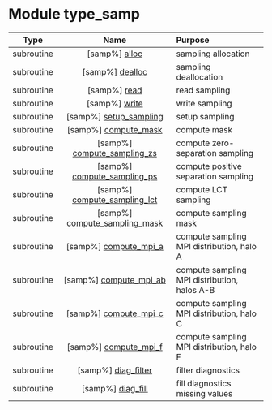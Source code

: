 # Module type_samp

| Type | Name | Purpose |
| :--: | :--: | :---------- |
| subroutine | [samp%] [alloc](https://github.com/benjaminmenetrier/bump/tree/master/src/type_samp.F90#L131) | sampling allocation |
| subroutine | [samp%] [dealloc](https://github.com/benjaminmenetrier/bump/tree/master/src/type_samp.F90#L191) | sampling deallocation |
| subroutine | [samp%] [read](https://github.com/benjaminmenetrier/bump/tree/master/src/type_samp.F90#L243) | read sampling |
| subroutine | [samp%] [write](https://github.com/benjaminmenetrier/bump/tree/master/src/type_samp.F90#L486) | write sampling |
| subroutine | [samp%] [setup_sampling](https://github.com/benjaminmenetrier/bump/tree/master/src/type_samp.F90#L688) | setup sampling |
| subroutine | [samp%] [compute_mask](https://github.com/benjaminmenetrier/bump/tree/master/src/type_samp.F90#L915) | compute mask |
| subroutine | [samp%] [compute_sampling_zs](https://github.com/benjaminmenetrier/bump/tree/master/src/type_samp.F90#L1063) | compute zero-separation sampling |
| subroutine | [samp%] [compute_sampling_ps](https://github.com/benjaminmenetrier/bump/tree/master/src/type_samp.F90#L1129) | compute positive separation sampling |
| subroutine | [samp%] [compute_sampling_lct](https://github.com/benjaminmenetrier/bump/tree/master/src/type_samp.F90#L1262) | compute LCT sampling |
| subroutine | [samp%] [compute_sampling_mask](https://github.com/benjaminmenetrier/bump/tree/master/src/type_samp.F90#L1459) | compute sampling mask |
| subroutine | [samp%] [compute_mpi_a](https://github.com/benjaminmenetrier/bump/tree/master/src/type_samp.F90#L1520) | compute sampling MPI distribution, halo A |
| subroutine | [samp%] [compute_mpi_ab](https://github.com/benjaminmenetrier/bump/tree/master/src/type_samp.F90#L1583) | compute sampling MPI distribution, halos A-B |
| subroutine | [samp%] [compute_mpi_c](https://github.com/benjaminmenetrier/bump/tree/master/src/type_samp.F90#L1736) | compute sampling MPI distribution, halo C |
| subroutine | [samp%] [compute_mpi_f](https://github.com/benjaminmenetrier/bump/tree/master/src/type_samp.F90#L1905) | compute sampling MPI distribution, halo F |
| subroutine | [samp%] [diag_filter](https://github.com/benjaminmenetrier/bump/tree/master/src/type_samp.F90#L1978) | filter diagnostics |
| subroutine | [samp%] [diag_fill](https://github.com/benjaminmenetrier/bump/tree/master/src/type_samp.F90#L2095) | fill diagnostics missing values |

